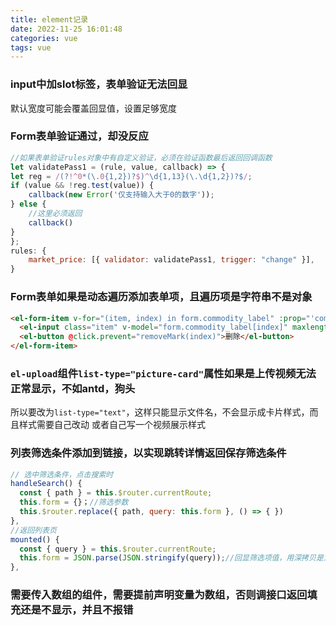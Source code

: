 ```yaml
---
title: element记录
date: 2022-11-25 16:01:48
categories: vue
tags: vue
---
```


### input中加slot标签，表单验证无法回显
默认宽度可能会覆盖回显值，设置足够宽度

### Form表单验证通过，却没反应
```js
//如果表单验证rules对象中有自定义验证，必须在验证函数最后返回回调函数
let validatePass1 = (rule, value, callback) => {
let reg = /(?!^0*(\.0{1,2})?$)^\d{1,13}(\.\d{1,2})?$/;
if (value && !reg.test(value)) {
    callback(new Error('仅支持输入大于0的数字'));
} else {
    //这里必须返回
    callback()
}
};
rules: {
    market_price: [{ validator: validatePass1, trigger: "change" }],
}
```

### Form表单如果是动态遍历添加表单项，且遍历项是字符串不是对象
```html
<el-form-item v-for="(item, index) in form.commodity_label" :prop="'commodity_label.' + index" :key="index">
  <el-input class="item" v-model="form.commodity_label[index]" maxlength="6" placeholder="请输入"></el-input>
  <el-button @click.prevent="removeMark(index)">删除</el-button>
</el-form-item>
```


### `el-upload`组件`list-type="picture-card"`属性如果是上传视频无法正常显示，不如antd，狗头
所以要改为`list-type="text"`，这样只能显示文件名，不会显示成卡片样式，而且样式需要自己改动
或者自己写一个视频展示样式

### 列表筛选条件添加到链接，以实现跳转详情返回保存筛选条件
```js
// 选中筛选条件，点击搜索时
handleSearch() {
  const { path } = this.$router.currentRoute;
  this.form = {}；//筛选参数
  this.$router.replace({ path, query: this.form }, () => { })
},
//返回列表页
mounted() {
  const { query } = this.$router.currentRoute;
  this.form = JSON.parse(JSON.stringify(query));//回显筛选项值，用深拷贝是为了form和query彻底隔离开，否则会影响form赋值
},
```

### 需要传入数组的组件，需要提前声明变量为数组，否则调接口返回填充还是不显示，并且不报错